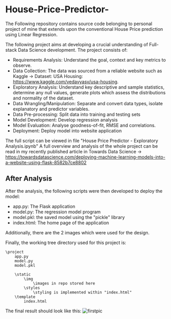 # House-Price-Predictor-

The Following repository contains source code belonging to personal project of mine that extends upon the conventional House Price prediction using Linear Regression.

The following project aims at developing a crucial understanding of Full-stack Data Science development. The project consists of:
- Requirements Analysis: Understand the goal, context and key metrics to observe.
- Data Collection: The data was sourced from a reliable website such as Kaggle -> Dataset: USA Housing: https://www.kaggle.com/vedavyasv/usa-housing.
- Exploratory Analysis: Understand key descriptive and sample statistics, determine any null values, generate plots which assess the distributions and normality of the dataset.
- Data Wrangling/Manipulation: Separate and convert data types, isolate explanatory and predictor variables.
- Data Pre-processing: Split data into training and testing sets
- Model Development: Develop regression analysis
- Model Evaluation: Analyse goodness-of-fit, RMSE and correlations.
- Deployment: Deploy model into website application

The full script can be viewed in file "House Price Predictor - Exploratory Analysis.ipynb"
A full overview and analysis of the whole project can be read in my recently published article in Towards Data Science -> https://towardsdatascience.com/deploying-machine-learning-models-into-a-website-using-flask-8582b7ce8802

## After Analysis
After the analysis, the following scripts were then developed to deploy the model:
- app.py: The Flask application
- model.py: The regression model program  
- model.pkl: the saved model using the "pickle" library
- index.html: The home page of the application

Additionally, there are the 2 images which were used for the design.

Finally, the working tree directory used for this project is:

    \project
        app.py
        model.py
        model.pkl
    
        \static
            \img 
                \images in repo stored here 
            \styles 
                \styling is implemented within "index.html"
        \template
            index.html

The final result should look like this:
![firstpic](https://user-images.githubusercontent.com/69723555/132649096-9d1effe7-0393-477c-aff1-a0e95e702a7d.JPG)

